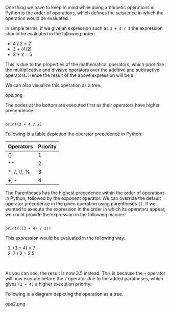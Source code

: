 One thing we have to keep in mind while doing arithmetic operations in Python is the order of operations, which defines the sequence in which the operation would be evaluated.

In simple terms, if we give an expression such as `3 + 4 / 2` the expression should be evaluated in the following order:

- 4 / 2 = 2
- 3 + (4/2)
- 3 + 2 = 5

This is due to the properties of the mathematical operators, which prioritize the multiplicative and divisive operators over the additive and subtractive operators. Hence the result of the above expression will be `0`.

We can also visualize this operation as a tree.

<Image>ops.png</Image>

The nodes at the bottom are executed first as their operators have higher precendence.

<Editor lang="python">
<code>
print(3 + 4 / 2)
</code>
</Editor>


Following is a table depiction the operator precedence in Python:

| Operators   | Priority    |
| ----------- | ----------- |
| ()          | 1           |
| **          | 2           |
| *, /, //, % | 3           |
| +, -        | 4           |

The Parentheses has the highest precedence within the order of operations in Python, followed by the exponent operator. We can override the default operator precedence in the given operation using parentheses `()`. If we wanted to execute the expression in the order in which its operators appear, we could provide the expression in the following manner:

<Editor lang="python">
<code>
print(((3 + 4) / 2))
</code>
</Editor>

This expression would be evaluated in the following way:

1. (3 + 4) = 7
2. 7 / 2  =  3.5

&nbsp;

As you can see, the result is now 3.5 instead. This is because the `+` operator will now execute before the `/` operator due to the added paratheses, which gives `(3 + 4)` a higher execution priority.

Following is a diagram depicting the operation  as a tree.

<Image>ops2.png</Image>